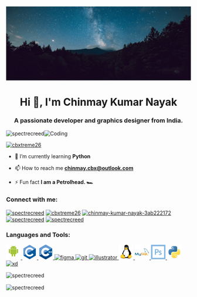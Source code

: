 ![Banner](https://github.com/SpectreCreed/SpectreCreed/blob/main/Github%20Banner.gif)
<h1 align="center">Hi 👋, I'm Chinmay Kumar Nayak</h1>
<h3 align="center">A passionate developer and graphics designer from India.</h3>
<img align="right" alt="Coding" width="400" src="https://i2.wp.com/i.pinimg.com/originals/0b/13/d4/0b13d4853679e37ec02d9289377fc109.gif">


<p align="left"> <img src="https://komarev.com/ghpvc/?username=spectrecreed&label=Profile%20views&color=0e75b6&style=flat" alt="spectrecreed" /> </p>

<p align="left"> <a href="https://twitter.com/cbxtreme26" target="blank"><img src="https://img.shields.io/twitter/follow/cbxtreme26?logo=twitter&style=for-the-badge" alt="cbxtreme26" /></a> </p>

- 🌱 I’m currently learning **Python**

- 📫 How to reach me **chinmay.cbx@outlook.com**

- ⚡ Fun fact **I am a Petrolhead. 🏎**

<h3 align="left">Connect with me:</h3>
<p align="left">
<a href="https://dev.to/spectrecreed" target="blank"><img align="center" src="https://raw.githubusercontent.com/rahuldkjain/github-profile-readme-generator/master/src/images/icons/Social/devto.svg" alt="spectrecreed" height="30" width="40" /></a>
<a href="https://twitter.com/cbxtreme26" target="blank"><img align="center" src="https://raw.githubusercontent.com/rahuldkjain/github-profile-readme-generator/master/src/images/icons/Social/twitter.svg" alt="cbxtreme26" height="30" width="40" /></a>
<a href="https://linkedin.com/in/chinmay-kumar-nayak-3ab222172" target="blank"><img align="center" src="https://raw.githubusercontent.com/rahuldkjain/github-profile-readme-generator/master/src/images/icons/Social/linked-in-alt.svg" alt="chinmay-kumar-nayak-3ab222172" height="30" width="40" /></a>
<a href="https://instagram.com/spectrecreed" target="blank"><img align="center" src="https://raw.githubusercontent.com/rahuldkjain/github-profile-readme-generator/master/src/images/icons/Social/instagram.svg" alt="spectrecreed" height="30" width="40" /></a>
<a href="https://www.hackerrank.com/spectrecreed" target="blank"><img align="center" src="https://raw.githubusercontent.com/rahuldkjain/github-profile-readme-generator/master/src/images/icons/Social/hackerrank.svg" alt="spectrecreed" height="30" width="40" /></a>
</p>

<h3 align="left">Languages and Tools:</h3>
<p align="left"> <a href="https://developer.android.com" target="_blank" rel="noreferrer"> <img src="https://raw.githubusercontent.com/devicons/devicon/master/icons/android/android-original-wordmark.svg" alt="android" width="40" height="40"/> </a> <a href="https://www.cprogramming.com/" target="_blank" rel="noreferrer"> <img src="https://raw.githubusercontent.com/devicons/devicon/master/icons/c/c-original.svg" alt="c" width="40" height="40"/> </a> <a href="https://www.w3schools.com/cpp/" target="_blank" rel="noreferrer"> <img src="https://raw.githubusercontent.com/devicons/devicon/master/icons/cplusplus/cplusplus-original.svg" alt="cplusplus" width="40" height="40"/> </a> <a href="https://www.figma.com/" target="_blank" rel="noreferrer"> <img src="https://www.vectorlogo.zone/logos/figma/figma-icon.svg" alt="figma" width="40" height="40"/> </a> <a href="https://git-scm.com/" target="_blank" rel="noreferrer"> <img src="https://www.vectorlogo.zone/logos/git-scm/git-scm-icon.svg" alt="git" width="40" height="40"/> </a> <a href="https://www.adobe.com/in/products/illustrator.html" target="_blank" rel="noreferrer"> <img src="https://www.vectorlogo.zone/logos/adobe_illustrator/adobe_illustrator-icon.svg" alt="illustrator" width="40" height="40"/> </a> <a href="https://www.linux.org/" target="_blank" rel="noreferrer"> <img src="https://raw.githubusercontent.com/devicons/devicon/master/icons/linux/linux-original.svg" alt="linux" width="40" height="40"/> </a> <a href="https://www.mysql.com/" target="_blank" rel="noreferrer"> <img src="https://raw.githubusercontent.com/devicons/devicon/master/icons/mysql/mysql-original-wordmark.svg" alt="mysql" width="40" height="40"/> </a> <a href="https://www.photoshop.com/en" target="_blank" rel="noreferrer"> <img src="https://raw.githubusercontent.com/devicons/devicon/master/icons/photoshop/photoshop-line.svg" alt="photoshop" width="40" height="40"/> </a> <a href="https://www.python.org" target="_blank" rel="noreferrer"> <img src="https://raw.githubusercontent.com/devicons/devicon/master/icons/python/python-original.svg" alt="python" width="40" height="40"/> </a> <a href="https://www.adobe.com/products/xd.html" target="_blank" rel="noreferrer"> <img src="https://cdn.worldvectorlogo.com/logos/adobe-xd.svg" alt="xd" width="40" height="40"/> </a> </p>

<p><img align="center" src="https://github-readme-stats.vercel.app/api/top-langs?username=spectrecreed&show_icons=true&locale=en&layout=compact" alt="spectrecreed" /></p>

<p><img align="center" src="https://github-readme-streak-stats.herokuapp.com/?user=spectrecreed&" alt="spectrecreed" /></p>
